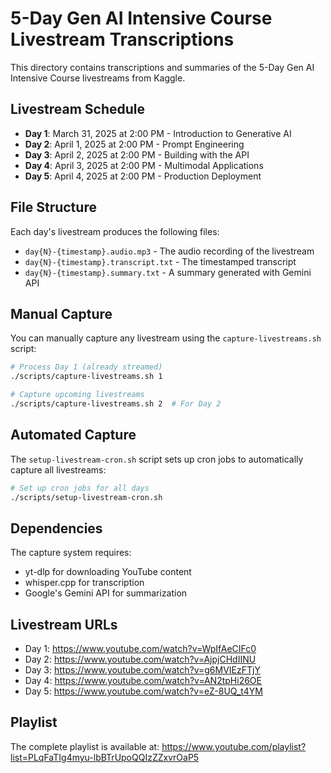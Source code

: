 # 5-Day Gen AI Intensive Course Livestream Transcriptions

This directory contains transcriptions and summaries of the 5-Day Gen AI Intensive Course livestreams from Kaggle.

## Livestream Schedule

- **Day 1**: March 31, 2025 at 2:00 PM - Introduction to Generative AI
- **Day 2**: April 1, 2025 at 2:00 PM - Prompt Engineering
- **Day 3**: April 2, 2025 at 2:00 PM - Building with the API
- **Day 4**: April 3, 2025 at 2:00 PM - Multimodal Applications
- **Day 5**: April 4, 2025 at 2:00 PM - Production Deployment

## File Structure

Each day's livestream produces the following files:

- `day{N}-{timestamp}.audio.mp3` - The audio recording of the livestream
- `day{N}-{timestamp}.transcript.txt` - The timestamped transcript
- `day{N}-{timestamp}.summary.txt` - A summary generated with Gemini API

## Manual Capture

You can manually capture any livestream using the `capture-livestreams.sh` script:

```bash
# Process Day 1 (already streamed)
./scripts/capture-livestreams.sh 1

# Capture upcoming livestreams
./scripts/capture-livestreams.sh 2  # For Day 2
```

## Automated Capture

The `setup-livestream-cron.sh` script sets up cron jobs to automatically capture all livestreams:

```bash
# Set up cron jobs for all days
./scripts/setup-livestream-cron.sh
```

## Dependencies

The capture system requires:

- yt-dlp for downloading YouTube content
- whisper.cpp for transcription
- Google's Gemini API for summarization

## Livestream URLs

- Day 1: https://www.youtube.com/watch?v=WpIfAeCIFc0
- Day 2: https://www.youtube.com/watch?v=AjpjCHdIINU
- Day 3: https://www.youtube.com/watch?v=g6MVIEzFTjY
- Day 4: https://www.youtube.com/watch?v=AN2tpHi26OE
- Day 5: https://www.youtube.com/watch?v=eZ-8UQ_t4YM

## Playlist

The complete playlist is available at: https://www.youtube.com/playlist?list=PLqFaTIg4myu-lbBTrUpoQQIzZZxvrOaP5